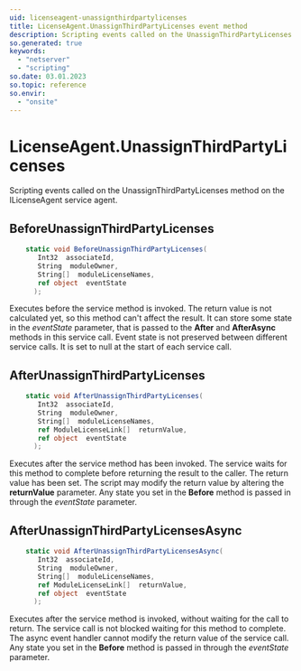 ```yaml
---
uid: licenseagent-unassignthirdpartylicenses
title: LicenseAgent.UnassignThirdPartyLicenses event method
description: Scripting events called on the UnassignThirdPartyLicenses method on the LicenseAgent service agent.
so.generated: true
keywords:
  - "netserver"
  - "scripting"
so.date: 03.01.2023
so.topic: reference
so.envir:
  - "onsite"
---
```

# LicenseAgent.UnassignThirdPartyLicenses

Scripting events called on the <see cref='M:SuperOffice.CRM.Services.ILicenseAgent.UnassignThirdPartyLicenses'>UnassignThirdPartyLicenses</see> method on the <see cref='ILicenseAgent'>ILicenseAgent</see>  service agent.

## BeforeUnassignThirdPartyLicenses
```cs
    static void BeforeUnassignThirdPartyLicenses(
       Int32  associateId,
       String  moduleOwner,
       String[]  moduleLicenseNames,
       ref object  eventState
      );
```
Executes before the service method is invoked.
The return value is not calculated yet, so this method can't affect the result.
It can store some state in the *eventState* parameter, that is passed to the **After** and **AfterAsync** methods in this service call.
Event state is not preserved between different service calls. It is set to null at the start of each service call.
## AfterUnassignThirdPartyLicenses
```cs
    static void AfterUnassignThirdPartyLicenses(
       Int32  associateId,
       String  moduleOwner,
       String[]  moduleLicenseNames,
       ref ModuleLicenseLink[]  returnValue,
       ref object  eventState
      );
```
Executes after the service method has been invoked. The service waits for this method to complete before returning the result to the caller.
The return value has been set. The script may modify the return value by altering the **returnValue** parameter.
Any state you set in the **Before** method is passed in through the *eventState* parameter.
## AfterUnassignThirdPartyLicensesAsync
```cs
    static void AfterUnassignThirdPartyLicensesAsync(
       Int32  associateId,
       String  moduleOwner,
       String[]  moduleLicenseNames,
       ref ModuleLicenseLink[]  returnValue,
       ref object  eventState
      );
```
Executes after the service method is invoked, without waiting for the call to return.
The service call is not blocked waiting for this method to complete.
The async event handler cannot modify the return value of the service call.
Any state you set in the **Before** method is passed in through the *eventState* parameter.

